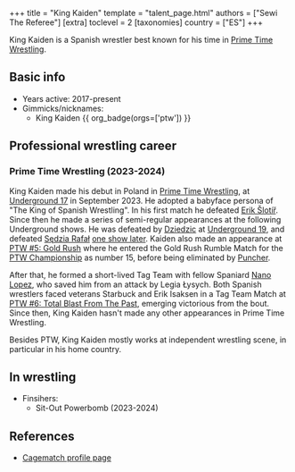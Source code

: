 +++
title = "King Kaiden"
template = "talent_page.html"
authors = ["Sewi The Referee"]
[extra]
toclevel = 2
[taxonomies]
country = ["ES"]
+++

King Kaiden is a Spanish wrestler best known for his time in [Prime Time Wrestling](@/o/ptw.md).

## Basic info

* Years active: 2017-present
* Gimmicks/nicknames:
  - King Kaiden {{ org_badge(orgs=['ptw']) }}

## Professional wrestling career

### Prime Time Wrestling (2023-2024)

King Kaiden made his debut in Poland in [Prime Time Wrestling](@/o/ptw.md), at [Underground 17](@/e/ptw/2023-09-03-ptw-underground-17.md) in September 2023. He adopted a babyface persona of "The King of Spanish Wrestling".
In his first match he defeated [Erik Šlotíř](@/w/erik-slotir.md). Since then he made a series of semi-regular appearances at the following Underground shows.
He was defeated by [Dziedzic](@/w/dziedzic.md) at [Underground 19](@/e/ptw/2023-12-09-ptw-underground-19.md), and defeated [Sędzia Rafał](@/w/alex-brave.md) [one show later](@/e/ptw/2023-12-10-ptw-underground-20.md).
Kaiden also made an appearance at [PTW #5: Gold Rush](@/e/ptw/2024-02-03-ptw-5-gold-rush.md) where he entered the Gold Rush Rumble Match for the [PTW Championship](@/c/ptw-championship.md) as number 15, before being eliminated by [Puncher](@/w/puncher.md).

After that, he formed a short-lived Tag Team with fellow Spaniard [Nano Lopez](@/w/nano-lopez.md), who saved him from an attack by Legia Łysych. Both Spanish wrestlers faced veterans Starbuck and Erik Isaksen in a Tag Team Match at [PTW #6: Total Blast From The Past](@/e/ptw/2024-05-11-ptw-6.md), emerging victorious from the bout.
Since then, King Kaiden hasn't made any other appearances in Prime Time Wrestling.

Besides PTW, King Kaiden mostly works at independent wrestling scene, in particular in his home country.

## In wrestling

* Finsihers:
  - Sit-Out Powerbomb (2023-2024)

## References

* [Cagematch profile page](https://www.cagematch.net/en?id=2&nr=30119)
